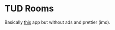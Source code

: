# TUD Rooms
Basically [this](https://play.google.com/store/apps/details?id=cprosoft.gamestudio.tumyroom) app but without ads and prettier (imo).
